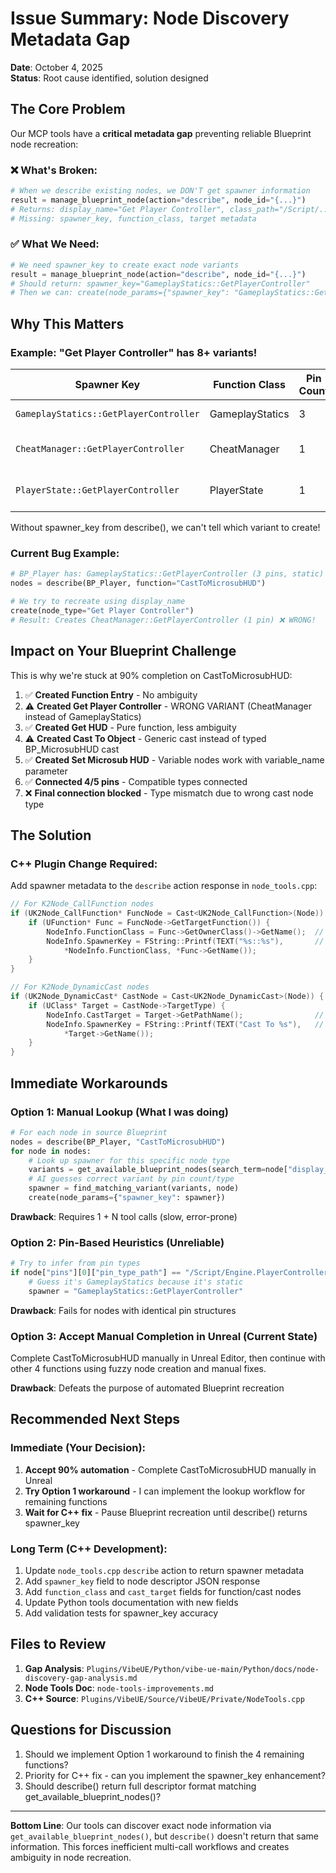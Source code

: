 # Issue Summary: Node Discovery Metadata Gap

**Date**: October 4, 2025  
**Status**: Root cause identified, solution designed

## The Core Problem

Our MCP tools have a **critical metadata gap** preventing reliable Blueprint node recreation:

### ❌ What's Broken:
```python
# When we describe existing nodes, we DON'T get spawner information
result = manage_blueprint_node(action="describe", node_id="{...}")
# Returns: display_name="Get Player Controller", class_path="/Script/..."
# Missing: spawner_key, function_class, target metadata
```

### ✅ What We Need:
```python
# We need spawner_key to create exact node variants
result = manage_blueprint_node(action="describe", node_id="{...}")
# Should return: spawner_key="GameplayStatics::GetPlayerController"
# Then we can: create(node_params={"spawner_key": "GameplayStatics::GetPlayerController"})
```

## Why This Matters

### Example: "Get Player Controller" has 8+ variants!

| Spawner Key | Function Class | Pin Count | Type |
|------------|----------------|-----------|------|
| `GameplayStatics::GetPlayerController` | GameplayStatics | 3 | Static ✅ **CORRECT** |
| `CheatManager::GetPlayerController` | CheatManager | 1 | Instance ❌ **WRONG** |
| `PlayerState::GetPlayerController` | PlayerState | 1 | Instance ❌ **WRONG** |

Without spawner_key from describe(), we can't tell which variant to create!

### Current Bug Example:
```python
# BP_Player has: GameplayStatics::GetPlayerController (3 pins, static)
nodes = describe(BP_Player, function="CastToMicrosubHUD")

# We try to recreate using display_name
create(node_type="Get Player Controller")  
# Result: Creates CheatManager::GetPlayerController (1 pin) ❌ WRONG!
```

## Impact on Your Blueprint Challenge

This is why we're stuck at 90% completion on CastToMicrosubHUD:

1. ✅ **Created Function Entry** - No ambiguity
2. ⚠️ **Created Get Player Controller** - WRONG VARIANT (CheatManager instead of GameplayStatics)
3. ✅ **Created Get HUD** - Pure function, less ambiguity
4. ⚠️ **Created Cast To Object** - Generic cast instead of typed BP_MicrosubHUD cast
5. ✅ **Created Set Microsub HUD** - Variable nodes work with variable_name parameter
6. ✅ **Connected 4/5 pins** - Compatible types connected
7. ❌ **Final connection blocked** - Type mismatch due to wrong cast node type

## The Solution

### C++ Plugin Change Required:

Add spawner metadata to the `describe` action response in `node_tools.cpp`:

```cpp
// For K2Node_CallFunction nodes
if (UK2Node_CallFunction* FuncNode = Cast<UK2Node_CallFunction>(Node)) {
    if (UFunction* Func = FuncNode->GetTargetFunction()) {
        NodeInfo.FunctionClass = Func->GetOwnerClass()->GetName();  // ✅ ADD
        NodeInfo.SpawnerKey = FString::Printf(TEXT("%s::%s"),       // ✅ ADD
            *NodeInfo.FunctionClass, *Func->GetName());
    }
}

// For K2Node_DynamicCast nodes
if (UK2Node_DynamicCast* CastNode = Cast<UK2Node_DynamicCast>(Node)) {
    if (UClass* Target = CastNode->TargetType) {
        NodeInfo.CastTarget = Target->GetPathName();                // ✅ ADD
        NodeInfo.SpawnerKey = FString::Printf(TEXT("Cast To %s"),   // ✅ ADD
            *Target->GetName());
    }
}
```

## Immediate Workarounds

### Option 1: Manual Lookup (What I was doing)
```python
# For each node in source Blueprint
nodes = describe(BP_Player, "CastToMicrosubHUD")
for node in nodes:
    # Look up spawner for this specific node type
    variants = get_available_blueprint_nodes(search_term=node["display_name"])
    # AI guesses correct variant by pin count/type
    spawner = find_matching_variant(variants, node)
    create(node_params={"spawner_key": spawner})
```

**Drawback**: Requires 1 + N tool calls (slow, error-prone)

### Option 2: Pin-Based Heuristics (Unreliable)
```python
# Try to infer from pin types
if node["pins"][0]["pin_type_path"] == "/Script/Engine.PlayerController":
    # Guess it's GameplayStatics because it's static
    spawner = "GameplayStatics::GetPlayerController"
```

**Drawback**: Fails for nodes with identical pin structures

### Option 3: Accept Manual Completion in Unreal (Current State)
Complete CastToMicrosubHUD manually in Unreal Editor, then continue with other 4 functions using fuzzy node creation and manual fixes.

**Drawback**: Defeats the purpose of automated Blueprint recreation

## Recommended Next Steps

### Immediate (Your Decision):
1. **Accept 90% automation** - Complete CastToMicrosubHUD manually in Unreal
2. **Try Option 1 workaround** - I can implement the lookup workflow for remaining functions
3. **Wait for C++ fix** - Pause Blueprint recreation until describe() returns spawner_key

### Long Term (C++ Development):
1. Update `node_tools.cpp` `describe` action to return spawner metadata
2. Add `spawner_key` field to node descriptor JSON response
3. Add `function_class` and `cast_target` fields for function/cast nodes
4. Update Python tools documentation with new fields
5. Add validation tests for spawner_key accuracy

## Files to Review

1. **Gap Analysis**: `Plugins/VibeUE/Python/vibe-ue-main/Python/docs/node-discovery-gap-analysis.md`
2. **Node Tools Doc**: `node-tools-improvements.md` 
3. **C++ Source**: `Plugins/VibeUE/Source/VibeUE/Private/NodeTools.cpp`

## Questions for Discussion

1. Should we implement Option 1 workaround to finish the 4 remaining functions?
2. Priority for C++ fix - can you implement the spawner_key enhancement?
3. Should describe() return full descriptor format matching get_available_blueprint_nodes()?

---

**Bottom Line**: Our tools can discover exact node information via `get_available_blueprint_nodes()`, but `describe()` doesn't return that same information. This forces inefficient multi-call workflows and creates ambiguity in node recreation.
